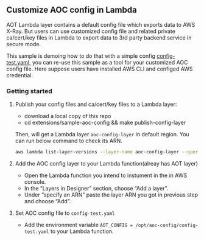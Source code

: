 ## Customize AOC config in Lambda
AOT Lambda layer contains a default config file which exports data to AWS X-Ray. But users can use customized config file and related private ca/cert/key files in Lambda to export data to 3rd party backend service in secure mode. 

This sample is demoing how to do that with a simple config [config-test.yaml](aoc-config/config-test.yaml), you can re-use this sample as a tool for your customized AOC config file. Here suppose users have installed AWS CLI and configed AWS credential.


### Getting started

1. Publish your config files and ca/cert/key files to a Lambda layer:
    - download a local copy of this repo
    - cd extensions/sample-aoc-config && make publish-config-layer
   
   Then, will get a Lambda layer `aoc-config-layer` in default region. You can run below command to check its ARN.
   ```bash
   aws lambda list-layer-versions --layer-name aoc-config-layer --query 'LayerVersions[0].LayerVersionArn'
   ```
    
2. Add the AOC config layer to your Lambda function(alreay has AOT layer)
    - Open the Lambda function you intend to instument in the in AWS console. 
    - In the “Layers in Designer” section, choose “Add a layer”.
    - Under “specify an ARN” paste the layer ARN you got in previous step and choose “Add”.
    
3. Set AOC config file to `config-test.yaml`
    - Add the environment variable `AOT_CONFIG = /opt/aoc-config/config-test.yaml` to your Lambda function.
    
